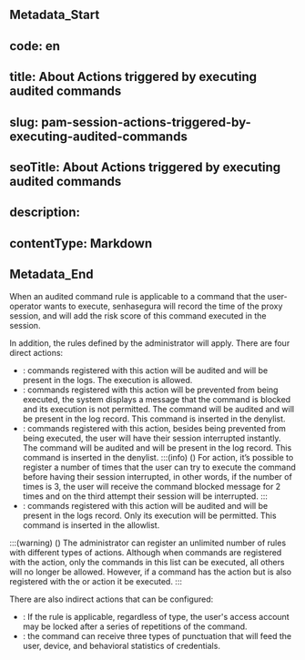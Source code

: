 ## Metadata_Start 
## code: en
## title: About Actions triggered by executing audited commands 
## slug: pam-session-actions-triggered-by-executing-audited-commands 
## seoTitle: About Actions triggered by executing audited commands 
## description:  
## contentType: Markdown 
## Metadata_End
When an audited command rule is applicable to a command that the user-operator wants to execute, senhasegura will record the time of the proxy session, and will add the risk score of this command executed in the session.

In addition, the rules defined by the administrator will apply. There are four direct actions:

* : commands registered with this action will be audited and will be present in the logs. The execution is allowed.
* : commands registered with this action will be prevented from being executed, the system displays a message that the command is blocked and its execution is not permitted. The command will be audited and will be present in the log record. This command is inserted in the denylist.
* : commands registered with this action, besides being prevented from being executed, the user will have their session interrupted instantly. The command will be audited and will be present in the log record. This command is inserted in the denylist.
    :::(info) ()
    For  action, it’s possible to register a number of times that the user can try to execute the command before having their session interrupted, in other words, if the number of times is 3, the user will receive the command blocked message for 2 times and on the third attempt their session will be interrupted.
    :::
* : commands registered with this action will be audited and will be present in the logs record. Only its execution will be permitted. This command is inserted in the allowlist.

:::(warning) ()
The administrator can register an unlimited number of rules with different types of actions. Although when commands are registered with the  action, only the commands in this list can be executed, all others will no longer be allowed. However, if a command has the  action but is also registered with the  or  action it  be executed.
:::

There are also indirect actions that can be configured:

* : If the rule is applicable, regardless of type, the user's access account may be locked after a series of repetitions of the command.
* : the command can receive three types of punctuation that will feed the user, device, and behavioral statistics of credentials.